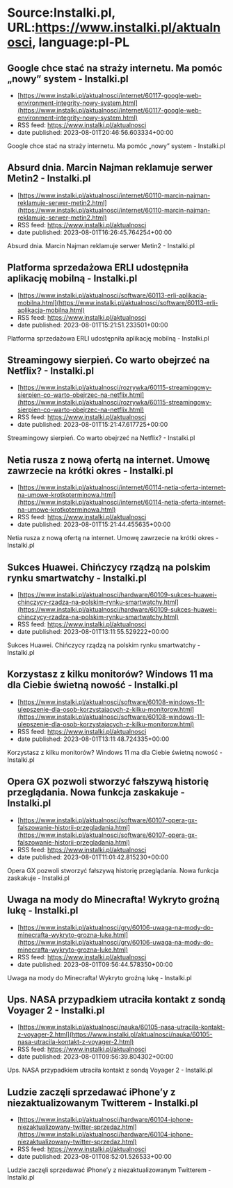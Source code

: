 # Source:Instalki.pl, URL:https://www.instalki.pl/aktualnosci, language:pl-PL

## Google chce stać na straży internetu. Ma pomóc „nowy” system - Instalki.pl
 - [https://www.instalki.pl/aktualnosci/internet/60117-google-web-environment-integrity-nowy-system.html](https://www.instalki.pl/aktualnosci/internet/60117-google-web-environment-integrity-nowy-system.html)
 - RSS feed: https://www.instalki.pl/aktualnosci
 - date published: 2023-08-01T20:46:56.603334+00:00

Google chce stać na straży internetu. Ma pomóc „nowy” system - Instalki.pl

## Absurd dnia. Marcin Najman reklamuje serwer Metin2 - Instalki.pl
 - [https://www.instalki.pl/aktualnosci/internet/60110-marcin-najman-reklamuje-serwer-metin2.html](https://www.instalki.pl/aktualnosci/internet/60110-marcin-najman-reklamuje-serwer-metin2.html)
 - RSS feed: https://www.instalki.pl/aktualnosci
 - date published: 2023-08-01T16:26:45.764254+00:00

Absurd dnia. Marcin Najman reklamuje serwer Metin2 - Instalki.pl

## Platforma sprzedażowa ERLI udostępniła aplikację mobilną - Instalki.pl
 - [https://www.instalki.pl/aktualnosci/software/60113-erli-aplikacja-mobilna.html](https://www.instalki.pl/aktualnosci/software/60113-erli-aplikacja-mobilna.html)
 - RSS feed: https://www.instalki.pl/aktualnosci
 - date published: 2023-08-01T15:21:51.233501+00:00

Platforma sprzedażowa ERLI udostępniła aplikację mobilną - Instalki.pl

## Streamingowy sierpień. Co warto obejrzeć na Netflix? - Instalki.pl
 - [https://www.instalki.pl/aktualnosci/rozrywka/60115-streamingowy-sierpien-co-warto-obejrzec-na-netflix.html](https://www.instalki.pl/aktualnosci/rozrywka/60115-streamingowy-sierpien-co-warto-obejrzec-na-netflix.html)
 - RSS feed: https://www.instalki.pl/aktualnosci
 - date published: 2023-08-01T15:21:47.617725+00:00

Streamingowy sierpień. Co warto obejrzeć na Netflix? - Instalki.pl

## Netia rusza z nową ofertą na internet. Umowę zawrzecie na krótki okres - Instalki.pl
 - [https://www.instalki.pl/aktualnosci/internet/60114-netia-oferta-internet-na-umowe-krotkoterminowa.html](https://www.instalki.pl/aktualnosci/internet/60114-netia-oferta-internet-na-umowe-krotkoterminowa.html)
 - RSS feed: https://www.instalki.pl/aktualnosci
 - date published: 2023-08-01T15:21:44.455635+00:00

Netia rusza z nową ofertą na internet. Umowę zawrzecie na krótki okres - Instalki.pl

## Sukces Huawei. Chińczycy rządzą na polskim rynku smartwatchy  - Instalki.pl
 - [https://www.instalki.pl/aktualnosci/hardware/60109-sukces-huawei-chinczycy-rzadza-na-polskim-rynku-smartwatchy.html](https://www.instalki.pl/aktualnosci/hardware/60109-sukces-huawei-chinczycy-rzadza-na-polskim-rynku-smartwatchy.html)
 - RSS feed: https://www.instalki.pl/aktualnosci
 - date published: 2023-08-01T13:11:55.529222+00:00

Sukces Huawei. Chińczycy rządzą na polskim rynku smartwatchy  - Instalki.pl

## Korzystasz z kilku monitorów? Windows 11 ma dla Ciebie świetną nowość - Instalki.pl
 - [https://www.instalki.pl/aktualnosci/software/60108-windows-11-ulepszenie-dla-osob-korzystajacych-z-kilku-monitorow.html](https://www.instalki.pl/aktualnosci/software/60108-windows-11-ulepszenie-dla-osob-korzystajacych-z-kilku-monitorow.html)
 - RSS feed: https://www.instalki.pl/aktualnosci
 - date published: 2023-08-01T13:11:48.724335+00:00

Korzystasz z kilku monitorów? Windows 11 ma dla Ciebie świetną nowość - Instalki.pl

## Opera GX pozwoli stworzyć fałszywą historię przeglądania. Nowa funkcja zaskakuje - Instalki.pl
 - [https://www.instalki.pl/aktualnosci/software/60107-opera-gx-falszowanie-historii-przegladania.html](https://www.instalki.pl/aktualnosci/software/60107-opera-gx-falszowanie-historii-przegladania.html)
 - RSS feed: https://www.instalki.pl/aktualnosci
 - date published: 2023-08-01T11:01:42.815230+00:00

Opera GX pozwoli stworzyć fałszywą historię przeglądania. Nowa funkcja zaskakuje - Instalki.pl

## Uwaga na mody do Minecrafta! Wykryto groźną lukę - Instalki.pl
 - [https://www.instalki.pl/aktualnosci/gry/60106-uwaga-na-mody-do-minecrafta-wykryto-grozna-luke.html](https://www.instalki.pl/aktualnosci/gry/60106-uwaga-na-mody-do-minecrafta-wykryto-grozna-luke.html)
 - RSS feed: https://www.instalki.pl/aktualnosci
 - date published: 2023-08-01T09:56:44.578350+00:00

Uwaga na mody do Minecrafta! Wykryto groźną lukę - Instalki.pl

## Ups. NASA przypadkiem utraciła kontakt z sondą Voyager 2 - Instalki.pl
 - [https://www.instalki.pl/aktualnosci/nauka/60105-nasa-utracila-kontakt-z-voyager-2.html](https://www.instalki.pl/aktualnosci/nauka/60105-nasa-utracila-kontakt-z-voyager-2.html)
 - RSS feed: https://www.instalki.pl/aktualnosci
 - date published: 2023-08-01T09:56:39.804302+00:00

Ups. NASA przypadkiem utraciła kontakt z sondą Voyager 2 - Instalki.pl

## Ludzie zaczęli sprzedawać iPhone’y z niezaktualizowanym Twitterem - Instalki.pl
 - [https://www.instalki.pl/aktualnosci/hardware/60104-iphone-niezaktualizowany-twitter-sprzedaz.html](https://www.instalki.pl/aktualnosci/hardware/60104-iphone-niezaktualizowany-twitter-sprzedaz.html)
 - RSS feed: https://www.instalki.pl/aktualnosci
 - date published: 2023-08-01T08:52:01.526533+00:00

Ludzie zaczęli sprzedawać iPhone’y z niezaktualizowanym Twitterem - Instalki.pl

